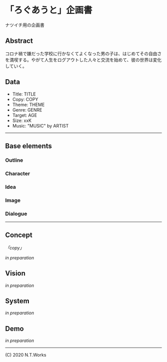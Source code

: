 # 「ろぐあうと」企画書

ナツイチ用の企画書

## Abstract

コロナ禍で嫌だった学校に行かなくてよくなった男の子は、はじめてその自由さを満喫する。やがて人生をログアウトした人々と交流を始めて、彼の世界は変化していく。

## Data

- Title: TITLE
- Copy: COPY
- Theme: THEME
- Genre: GENRE
- Target: AGE
- Size: xxK
- Music: "MUSIC" by ARTIST

---

## Base elements

### Outline

### Character

### Idea

### Image

### Dialogue

---

## Concept

_「copy」_

_in preparation_

## Vision

_in preparation_

## System

_in preparation_

## Demo

_in preparation_

---
(C) 2020 N.T.Works
